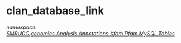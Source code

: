 ﻿# clan_database_link
_namespace: [SMRUCC.genomics.Analysis.Annotations.Xfam.Rfam.MySQL.Tables](./index.md)_






